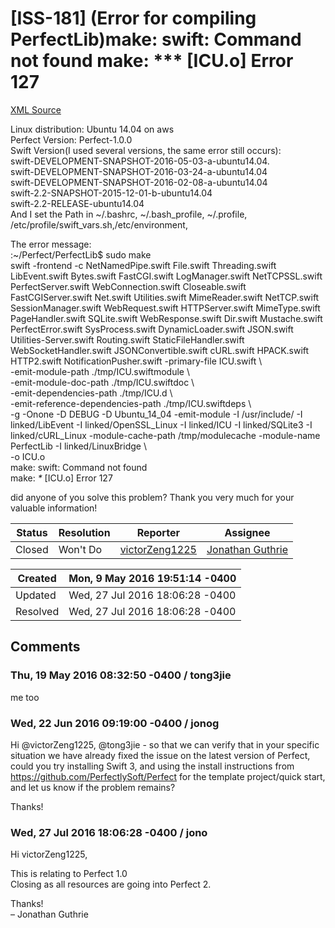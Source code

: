 # [ISS-181] (Error for compiling PerfectLib)make: swift: Command not found make: *** [ICU.o] Error 127

[XML Source](./xml/ISS-181.xml)
<p><p>Linux distribution: Ubuntu 14.04 on aws<br/>
Perfect Version: Perfect-1.0.0<br/>
Swift Version(I used several versions, the same error still occurs):<br/>
     swift-DEVELOPMENT-SNAPSHOT-2016-05-03-a-ubuntu14.04.<br/>
     swift-DEVELOPMENT-SNAPSHOT-2016-03-24-a-ubuntu14.04<br/>
     swift-DEVELOPMENT-SNAPSHOT-2016-02-08-a-ubuntu14.04<br/>
     swift-2.2-SNAPSHOT-2015-12-01-b-ubuntu14.04<br/>
     swift-2.2-RELEASE-ubuntu14.04<br/>
And I set the Path in ~/.bashrc, ~/.bash_profile, ~/.profile, /etc/profile/swift_vars.sh,/etc/environment, </p>

<p>The error message:<br/>
:~/Perfect/PerfectLib$ sudo make<br/>
swift -frontend -c  NetNamedPipe.swift File.swift Threading.swift LibEvent.swift Bytes.swift FastCGI.swift LogManager.swift NetTCPSSL.swift PerfectServer.swift WebConnection.swift Closeable.swift FastCGIServer.swift Net.swift Utilities.swift MimeReader.swift NetTCP.swift SessionManager.swift WebRequest.swift HTTPServer.swift MimeType.swift PageHandler.swift SQLite.swift WebResponse.swift Dir.swift Mustache.swift PerfectError.swift SysProcess.swift DynamicLoader.swift JSON.swift Utilities-Server.swift Routing.swift StaticFileHandler.swift WebSocketHandler.swift JSONConvertible.swift cURL.swift HPACK.swift HTTP2.swift NotificationPusher.swift -primary-file ICU.swift \<br/>
                -emit-module-path ./tmp/ICU.swiftmodule \<br/>
                -emit-module-doc-path ./tmp/ICU.swiftdoc \<br/>
                -emit-dependencies-path ./tmp/ICU.d \<br/>
                -emit-reference-dependencies-path ./tmp/ICU.swiftdeps \<br/>
                -g -Onone -D DEBUG -D Ubuntu_14_04 -emit-module -I /usr/include/ -I linked/LibEvent -I linked/OpenSSL_Linux -I linked/ICU -I linked/SQLite3 -I linked/cURL_Linux -module-cache-path /tmp/modulecache -module-name PerfectLib -I linked/LinuxBridge \<br/>
                -o ICU.o<br/>
make: swift: Command not found<br/>
make: <em>*</em> <span class="error">&#91;ICU.o&#93;</span> Error 127</p>

<p>did anyone of you solve this problem? Thank you very much for your valuable information!</p></p>





Status|Resolution|Reporter|Assignee
------|----------|--------|--------
Closed|Won't Do|[victorZeng1225](victorZeng1225)|[Jonathan Guthrie]($jono)





Created|Mon, 9 May 2016 19:51:14 -0400
-------|--------------
Updated|Wed, 27 Jul 2016 18:06:28 -0400
Resolved|Wed, 27 Jul 2016 18:06:28 -0400


## Comments




### Thu, 19 May 2016 08:32:50 -0400 / tong3jie 

<p><p>me too</p></p>


### Wed, 22 Jun 2016 09:19:00 -0400 / jonog 

<p><p>Hi @victorZeng1225, @tong3jie - so that we can verify that in your specific situation we have already fixed the issue on the latest version of Perfect, could you try installing Swift 3, and using the install instructions from <a href="https://github.com/PerfectlySoft/Perfect" class="external-link" rel="nofollow">https://github.com/PerfectlySoft/Perfect</a> for the template project/quick start, and let us know if the problem remains?</p>

<p>Thanks!</p></p>


### Wed, 27 Jul 2016 18:06:28 -0400 / jono 

<p><p>Hi victorZeng1225,</p>

<p>This is relating to Perfect 1.0<br/>
Closing as all resources are going into Perfect 2.</p>

<p>Thanks!<br/>
– Jonathan Guthrie</p></p>


